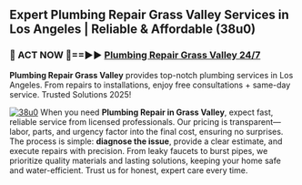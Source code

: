 ## Expert Plumbing Repair Grass Valley Services in Los Angeles | Reliable & Affordable (38u0)  

<h3>🚿 ACT NOW 🌟==►► <a href="https://tinyurl.com/2ne6vx2x" rel="nofollow">Plumbing Repair Grass Valley 24/7</a></h3>

**Plumbing Repair Grass Valley** provides top-notch plumbing services in Los Angeles. From repairs to installations, enjoy free consultations + same-day service. Trusted Solutions 2025!

[![38u0](https://i.imgur.com/4PFF4AK.jpeg)](https://tinyurl.com/2ne6vx2x)
When you need **Plumbing Repair in Grass Valley**, expect fast, reliable service from licensed professionals. Our pricing is transparent—labor, parts, and urgency factor into the final cost, ensuring no surprises. The process is simple: **diagnose the issue**, provide a clear estimate, and execute repairs with precision. From leaky faucets to burst pipes, we prioritize quality materials and lasting solutions, keeping your home safe and water-efficient. Trust us for honest, expert care every time.